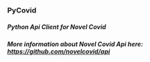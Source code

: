 
### PyCovid

##### Python Api Client for Novel Covid

##### More information about Novel Covid Api here: https://github.com/novelcovid/api
